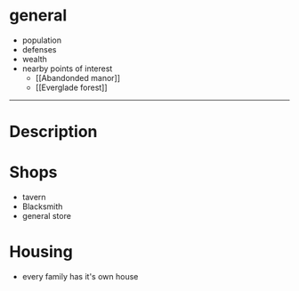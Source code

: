 # general
- population
- defenses
- wealth
- nearby points of interest
	- [[Abandonded manor]]
	- [[Everglade forest]]
---
# Description

# Shops
- tavern
- Blacksmith
- general store
# Housing
- every family has it's own house